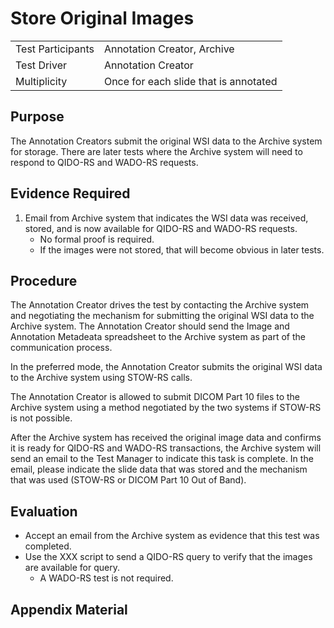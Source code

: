 # Store Original Images 

|                   |                                       |
|-------------------|---------------------------------------|
| Test Participants | Annotation Creator, Archive            |
| Test Driver       | Annotation Creator                    |
| Multiplicity      | Once for each slide that is annotated |

## Purpose
The Annotation Creators submit the original WSI data to the Archive system for storage.
There are later tests where the Archive system will need to respond to QIDO-RS and WADO-RS requests.

## Evidence Required
1. Email from Archive system that indicates the WSI data was received, stored, and is now available for QIDO-RS and WADO-RS requests.
   - No formal proof is required.
   - If the images were not stored, that will become obvious in later tests.

## Procedure
The Annotation Creator drives the test by contacting the Archive system and negotiating the mechanism for submitting the original WSI data to the Archive system. The Annotation Creator should send the Image and Annotation Metadeata spreadsheet to the Archive system as part of the communication process.

In the preferred mode, the Annotation Creator submits the original WSI data
to the Archive system using STOW-RS calls.

The Annotation Creator is allowed to submit DICOM Part 10 files to the Archive system using
a method negotiated by the two systems if STOW-RS is not possible.

After the Archive system has received the original image data and confirms it is ready for QIDO-RS and WADO-RS transactions, the Archive system will send an email to the Test Manager to indicate this task is complete. In the email, please indicate the slide data that was stored and the mechanism that was used (STOW-RS or DICOM Part 10 Out of Band).

## Evaluation
* Accept an email from the Archive system as evidence that this test was completed.
* Use the XXX script to send a QIDO-RS query to verify that the images are available for query.
   - A WADO-RS test is not required.

## Appendix Material

